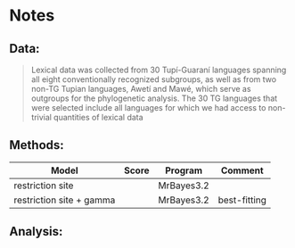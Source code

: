 # Notes


## Data:

> Lexical data was collected from 30 Tupí-Guaraní languages spanning all eight conventionally recognized subgroups, as well as from two non-TG Tupian languages, Awetí and Mawé, which serve as outgroups for the phylogenetic analysis. The 30 TG languages that were selected include all languages for which we had access to non- trivial quantities of lexical data


## Methods:

| Model                                | Score    | Program    | Comment            |
|--------------------------------------|----------|------------|--------------------|
|  restriction site                    |          | MrBayes3.2 |                    |
|  restriction site + gamma            |          | MrBayes3.2 | best-fitting       |

## Analysis:

> 



















